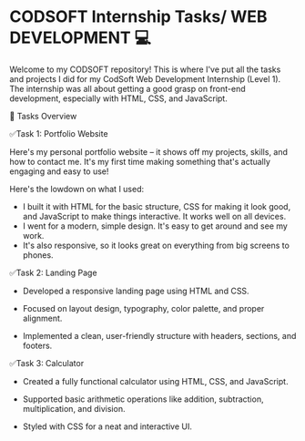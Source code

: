 # CODSOFT Internship Tasks/ WEB DEVELOPMENT 💻

Welcome to my CODSOFT repository! This is where I've put all the tasks and projects I did for my CodSoft Web Development Internship (Level 1). The internship was all about getting a good grasp on front-end development, especially with HTML, CSS, and JavaScript.

🚀 Tasks Overview

✅Task 1: Portfolio Website

Here's my personal portfolio website – it shows off my projects, skills, and how to contact me. It's my first time making something that's actually engaging and easy to use!

Here's the lowdown on what I used:

*   I built it with HTML for the basic structure, CSS for making it look good, and JavaScript to make things interactive. It works well on all devices.
*   I went for a modern, simple design. It's easy to get around and see my work.
*   It's also responsive, so it looks great on everything from big screens to phones.

✅Task 2: Landing Page

* Developed a responsive landing page using HTML and CSS.

* Focused on layout design, typography, color palette, and proper alignment.

* Implemented a clean, user-friendly structure with headers, sections, and footers.

✅Task 3: Calculator

* Created a fully functional calculator using HTML, CSS, and JavaScript.

* Supported basic arithmetic operations like addition, subtraction, multiplication, and division.

* Styled with CSS for a neat and interactive UI.
